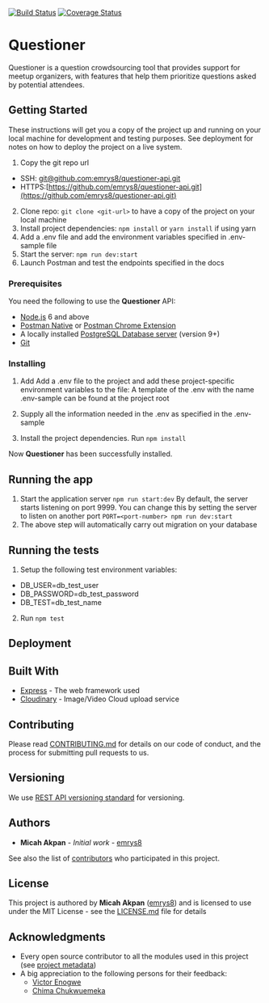[![Build Status](https://travis-ci.com/emrys8/questioner-api.svg?branch=develop)](https://travis-ci.com/emrys8/questioner-api) [![Coverage Status](https://coveralls.io/repos/github/emrys8/questioner-api/badge.svg?branch=develop)](https://coveralls.io/github/emrys8/questioner-api?branch=develop)


# Questioner

Questioner is a question crowdsourcing tool that provides support for meetup organizers, with features that help them prioritize questions asked by potential attendees.

## Getting Started

These instructions will get you a copy of the project up and running on your local machine for development and testing purposes. See deployment for notes on how to deploy the project on a live system.

1. Copy the git repo url
  * SSH: [git@github.com:emrys8/questioner-api.git](git@github.com:emrys8/questioner-api.git)
  * HTTPS:[https://github.com/emrys8/questioner-api.git](https://github.com/emrys8/questioner-api.git)
2. Clone repo: `git clone <git-url>` to have a copy of the project on your local machine
2. Install project dependencies: `npm install` or `yarn install` if using yarn
3. Add a .env file and add the environment variables specified in .env-sample file
4. Start the server: `npm run dev:start`
5. Launch Postman and test the endpoints specified in the docs

### Prerequisites

You need the following to use the **Questioner** API:
* [Node.js](https://nodejs.org/en/download/) 6 and above
* [Postman Native](https://www.getpostman.com/downloads/) or [Postman Chrome Extension](https://chrome.google.com/webstore/detail/postman/fhbjgbiflinjbdggehcddcbncdddomop?hl=en)
* A locally installed [PostgreSQL Database server](https://www.postgresql.org/download/) (version 9+)
* [Git](https://git-scm.com/downloads)

### Installing

1. Add Add a .env file to the project and add these project-specific environment variables to the file:
A template of the .env with the name .env-sample can be found at the project root

2. Supply all the information needed in the .env as specified in the .env-sample

3. Install the project dependencies. Run `npm install`

Now **Questioner** has been successfully installed.

## Running the app
1. Start the application server
  `npm run start:dev`
  By default, the server starts listening on port 9999.
  You can change this by setting the server to listen on another port
  ```PORT=<port-number> npm run dev:start```
2. The above step will automatically carry out migration on your database

## Running the tests
1. Setup the following test environment variables:
  * DB_USER=db_test_user
  * DB_PASSWORD=db_test_password
  * DB_TEST=db_test_name

2. Run `npm test`

## Deployment

## Built With

* [Express](http://expressjs.com/) - The web framework used
* [Cloudinary](https://cloudinary.com) - Image/Video Cloud upload service

## Contributing

Please read [CONTRIBUTING.md](https://gist.github.com/) for details on our code of conduct, and the process for submitting pull requests to us.

## Versioning

We use [REST API versioning standard](https://www.baeldung.com/rest-versioning) for versioning.

## Authors

* **Micah Akpan** - *Initial work* - [emrys8](https://github.com/emrys8)

See also the list of [contributors](https://github.com/your/project/contributors) who participated in this project.

## License

This project is authored by **Micah Akpan** ([emrys8](https://github.com/emrys8)) and is licensed to use under the MIT License - see the [LICENSE.md](LICENSE.md) file for details

## Acknowledgments

* Every open source contributor to all the modules used in this project (see [project metadata](package.json))
* A big appreciation to the following persons for their feedback:
  * [Victor Enogwe](https://github.com/victor-enogwe)
  * [Chima Chukwuemeka](https://github.com/chukwuemekachm)

